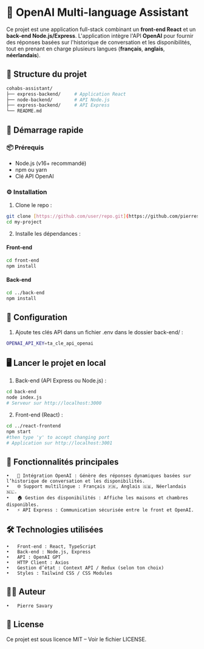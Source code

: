 # 🏡 OpenAI Multi-language Assistant

Ce projet est une application full-stack combinant un **front-end React** et un **back-end Node.js/Express**. L'application intègre l'API **OpenAI** pour fournir des réponses basées sur l'historique de conversation et les disponibilités, tout en prenant en charge plusieurs langues (**français**, **anglais**, **néerlandais**).

## 📁 Structure du projet

```bash
cohabs-assistant/
├── express-backend/     # Application React
├── node-backend/        # API Node.js
├── express-backend/     # API Express
└── README.md
```

## 🚀 Démarrage rapide

### 📦 Prérequis
- Node.js (v16+ recommandé)
- npm ou yarn
- Clé API OpenAI

### ⚙️ Installation
1. Clone le repo :
```bash
git clone [https://github.com/user/repo.git](https://github.com/pierresavary562935/cohabs-assistant.git)
cd my-project
```

2. Installe les dépendances :

#### Front-end
```bash
cd front-end
npm install
```

#### Back-end
```bash
cd ../back-end
npm install
```

## 🔐 Configuration
1. Ajoute tes clés API dans un fichier .env dans le dossier back-end/ :
```bash
OPENAI_API_KEY=ta_cle_api_openai
```

## 🖥️ Lancer le projet en local
1. Back-end (API Express ou Node.js) :
```bash
cd back-end
node index.js
# Serveur sur http://localhost:3000
```

2. Front-end (React) :
```bash
cd ../react-frontend
npm start
#then type 'y' to accept changing port
# Application sur http://localhost:3001
```

## 🧩 Fonctionnalités principales
	•	💬 Intégration OpenAI : Génère des réponses dynamiques basées sur l’historique de conversation et les disponibilités.
	•	🌐 Support multilingue : Français 🇫🇷, Anglais 🇬🇧, Néerlandais 🇳🇱.
	•	🏠 Gestion des disponibilités : Affiche les maisons et chambres disponibles.
	•	⚡ API Express : Communication sécurisée entre le front et OpenAI.

## 🛠️ Technologies utilisées
	•	Front-end : React, TypeScript
	•	Back-end : Node.js, Express
	•	API : OpenAI GPT
	•	HTTP Client : Axios
	•	Gestion d’état : Context API / Redux (selon ton choix)
	•	Styles : Tailwind CSS / CSS Modules

## 🧑‍💻 Auteur
	•	Pierre Savary

## 📄 License

Ce projet est sous licence MIT – Voir le fichier LICENSE.
